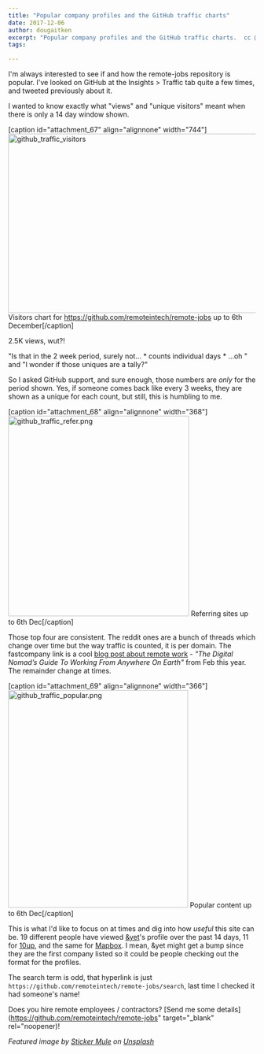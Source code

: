 ```yaml
---
title: "Popular company profiles and the GitHub traffic charts"
date: 2017-12-06
author: dougaitken
excerpt: "Popular company profiles and the GitHub traffic charts.  cc @mapbox @10up @andyet"
tags:

---
```


I'm always interested to see if and how the remote-jobs repository is popular. I've looked on GitHub at the Insights > Traffic tab quite a few times, and tweeted previously about it.

I wanted to know exactly what "views" and "unique visitors" meant when there is only a 14 day window shown.

[caption id="attachment_67" align="alignnone" width="744"]<img class="alignnone size-full wp-image-67" src="https://blog.remoteintech.company/wp-content/uploads/2017/12/github_traffic_visitors.png" alt="github_traffic_visitors" width="744" height="364" /> Visitors chart for https://github.com/remoteintech/remote-jobs up to 6th December[/caption]

2.5K views, wut?!

"Is that in the 2 week period, surely not... * counts individual days * ...oh " and "I wonder if those uniques are a tally?"

So I asked GitHub support, and sure enough, those numbers are _only_ for the period shown. Yes, if someone comes back like every 3 weeks, they are shown as a unique for each count, but still, this is humbling to me.

[caption id="attachment_68" align="alignnone" width="368"]<img class="alignnone size-full wp-image-68" src="https://blog.remoteintech.company/wp-content/uploads/2017/12/github_traffic_refer.png" alt="github_traffic_refer.png" width="368" height="407" /> Referring sites up to 6th Dec[/caption]

Those top four are consistent. The reddit ones are a bunch of threads which change over time but the way traffic is counted, it is per domain. The fastcompany link is a cool [blog post about remote work](http://fastcompany.com/3068312/the-digital-nomads-guide-to-working-from-anywhere-on-e) - *"The Digital Nomad’s Guide To Working From Anywhere On Earth"* from Feb this year. The remainder change at times.

[caption id="attachment_69" align="alignnone" width="366"]<img class="alignnone size-full wp-image-69" src="https://blog.remoteintech.company/wp-content/uploads/2017/12/github_traffic_popular.png" alt="github_traffic_popular.png" width="366" height="442" /> Popular content up to 6th Dec[/caption]

This is what I'd like to focus on at times and dig into how *useful* this site can be. 19 different people have viewed [&yet](https://andyet.com/)'s profile over the past 14 days, 11 for [10up](https://10up.com/), and the same for [Mapbox](https://www.mapbox.com). I mean, &yet might get a bump since they are the first company listed so it could be people checking out the format for the profiles.

The search term is odd, that hyperlink is just `https://github.com/remoteintech/remote-jobs/search`, last time I checked it had someone's name!

 

Does you hire remote employees / contractors? [Send me some details](https://github.com/remoteintech/remote-jobs" target="_blank" rel="noopener)!

*Featured image by [Sticker Mule](https://unsplash.com/photos/B6-8HwbRJz4?utm_source=unsplash&utm_medium=referral&utm_content=creditCopyText) on [Unsplash](https://unsplash.com/?utm_source=unsplash&utm_medium=referral&utm_content=creditCopyText)*